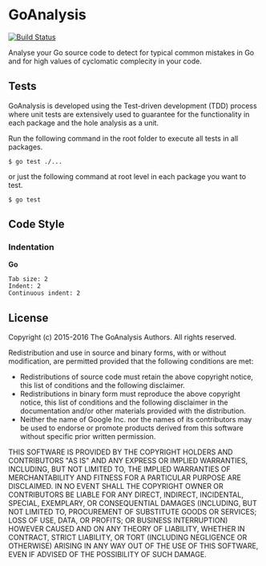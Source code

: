 # GoAnalysis

[![Build Status](https://travis-ci.org/chrisbbe/GoAnalysis.svg?branch=master)](https://travis-ci.org/chrisbbe/GoAnalysis)

Analyse your Go source code to detect for typical common mistakes in Go and for high values of cyclomatic complecity in your code.

## Tests

GoAnalysis is developed using the Test-driven development (TDD) process where unit tests are extensively used to guarantee for the functionality in each package and the hole analysis as a unit.

Run the following command in the root folder to execute all tests in all packages.

`$ go test ./...`

or just the following command at root level in each package you want to test.

`$ go test`

## Code Style

### Indentation

**Go**
```
Tab size: 2
Indent: 2
Continuous indent: 2
```

## License
Copyright (c) 2015-2016 The GoAnalysis Authors. All rights reserved.

Redistribution and use in source and binary forms, with or without
modification, are permitted provided that the following conditions are
met:

   * Redistributions of source code must retain the above copyright
notice, this list of conditions and the following disclaimer.
   * Redistributions in binary form must reproduce the above
copyright notice, this list of conditions and the following disclaimer
in the documentation and/or other materials provided with the
distribution.
   * Neither the name of Google Inc. nor the names of its
contributors may be used to endorse or promote products derived from
this software without specific prior written permission.

THIS SOFTWARE IS PROVIDED BY THE COPYRIGHT HOLDERS AND CONTRIBUTORS
"AS IS" AND ANY EXPRESS OR IMPLIED WARRANTIES, INCLUDING, BUT NOT
LIMITED TO, THE IMPLIED WARRANTIES OF MERCHANTABILITY AND FITNESS FOR
A PARTICULAR PURPOSE ARE DISCLAIMED. IN NO EVENT SHALL THE COPYRIGHT
OWNER OR CONTRIBUTORS BE LIABLE FOR ANY DIRECT, INDIRECT, INCIDENTAL,
SPECIAL, EXEMPLARY, OR CONSEQUENTIAL DAMAGES (INCLUDING, BUT NOT
LIMITED TO, PROCUREMENT OF SUBSTITUTE GOODS OR SERVICES; LOSS OF USE,
DATA, OR PROFITS; OR BUSINESS INTERRUPTION) HOWEVER CAUSED AND ON ANY
THEORY OF LIABILITY, WHETHER IN CONTRACT, STRICT LIABILITY, OR TORT
(INCLUDING NEGLIGENCE OR OTHERWISE) ARISING IN ANY WAY OUT OF THE USE
OF THIS SOFTWARE, EVEN IF ADVISED OF THE POSSIBILITY OF SUCH DAMAGE.
